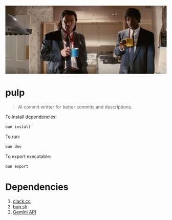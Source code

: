 ![Banner](banner.jpg)

# pulp

> AI commit writter for better commits and descriptions.

To install dependencies:

```bash
bun install
```

To run:

```bash
bun dev
```

To export executable:

```bash
bun export
```

# Dependencies

1. [clack.cc](https://www.clack.cc/)
2. [bun.sh](https://bun.sh/docs)
3. [Gemini API](https://ai.google.dev/gemini-api/docs/text-generation)
